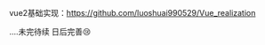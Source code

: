 <!--
 * @Date: 2022-01-03 23:02:03
 * @LastEditors: Lewis
 * @LastEditTime: 2022-01-03 23:02:04
  -->

vue2基础实现：https://github.com/luoshuai990529/Vue_realization



....未完待续 日后完善😢